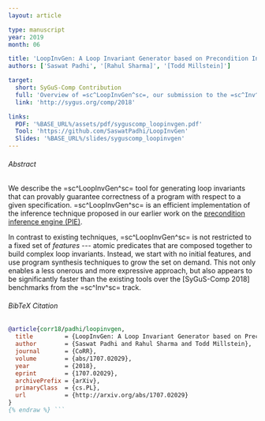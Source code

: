 ```yaml
---
layout: article

type: manuscript
year: 2019
month: 06

title: 'LoopInvGen: A Loop Invariant Generator based on Precondition Inference'
authors: ['Saswat Padhi', '[Rahul Sharma]', '[Todd Millstein]']

target:
  short: SyGuS-Comp Contribution
  full: 'Overview of =sc^LoopInvGen^sc=, our submission to the =sc^Inv^sc= track of the SyGuS Competition 2019'
  link: 'http://sygus.org/comp/2018'

links:
  PDF: '%BASE_URL%/assets/pdf/syguscomp_loopinvgen.pdf'
  Tool: 'https://github.com/SaswatPadhi/LoopInvGen'
  Slides: '%BASE_URL%/slides/syguscomp_loopinvgen'
---
```


###### Abstract

We describe the =sc^LoopInvGen^sc= tool for generating loop invariants that can
provably guarantee correctness of a program with respect to a given specification.
=sc^LoopInvGen^sc= is an efficient implementation of the inference technique
proposed in our earlier work on the [precondition inference engine (PIE)](/papers/pldi2016_pie).

In contrast to existing techniques, =sc^LoopInvGen^sc= is not restricted to a fixed set of _features_ ---
atomic predicates that are composed together to build complex loop invariants.
Instead, we start with no initial features, and use program synthesis techniques to grow the set on demand.
This not only enables a less onerous and more expressive approach,
but also appears to be significantly faster than the existing tools over
the [SyGuS-Comp 2018] benchmarks from the =sc^Inv^sc= track.

###### BibTeX Citation

```bibtex {% raw %}
@article{corr18/padhi/loopinvgen,
  title         = {LoopInvGen: A Loop Invariant Generator based on Precondition Inference},
  author        = {Saswat Padhi and Rahul Sharma and Todd Millstein},
  journal       = {CoRR},
  volume        = {abs/1707.02029},
  year          = {2018},
  eprint        = {1707.02029},
  archivePrefix = {arXiv},
  primaryClass  = {cs.PL},
  url           = {http://arxiv.org/abs/1707.02029}
}
{% endraw %} ```